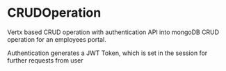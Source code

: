 # CRUDOperation
Vertx based CRUD operation with authentication API into mongoDB
CRUD operation for an employees portal.

Authentication generates a JWT Token, which is set in the session for further requests from user
